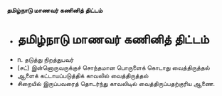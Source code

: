 **தமிழ்நாடு மாணவர் கணினித் திட்டம்**
- # தமிழ்நாடு மாணவர் கணினித் திட்டம்
- n. தடுத்து நிறத்துபவர்
- (சட்) இன்னொருவருக்குச் சொந்தமான பொருளைக் கொடாது வைத்திருத்தல்
- ஆளைக் கட்டாயப்படுத்திக் காவலில் வைத்திருத்தல்
- சிறையில் இருப்பவரைத் தொடர்ந்து காவலிடில் வைத்திருப்பதற்குரிய ஆணை.

